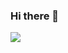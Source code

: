 ### Hi there 👋
<a href="mailto:yeon1673@gmail.com" target="_blank"><img src="https://img.shields.io/badge/Gmail-#EA4335?style=flat-square&logo=Gmail&logoColor=white"/></a>

<!--
**choyeonje/choyeonje** is a ✨ _special_ ✨ repository because its `README.md` (this file) appears on your GitHub profile.

Here are some ideas to get you started:

- 🔭 I’m currently working on ...
- 🌱 I’m currently learning ...
- 👯 I’m looking to collaborate on ...
- 🤔 I’m looking for help with ...
- 💬 Ask me about ...
- 📫 How to reach me: ...
- 😄 Pronouns: ...
- ⚡ Fun fact: ...
-->
